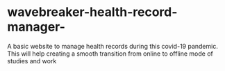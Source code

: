 # wavebreaker-health-record-manager-
A basic website to manage health records during this covid-19 pandemic. This will help creating a smooth transition from online to offline mode of studies and work
